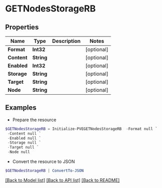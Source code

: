 # GETNodesStorageRB
## Properties

Name | Type | Description | Notes
------------ | ------------- | ------------- | -------------
**Format** | **Int32** |  | [optional] 
**Content** | **String** |  | [optional] 
**Enabled** | **Int32** |  | [optional] 
**Storage** | **String** |  | [optional] 
**Target** | **String** |  | [optional] 
**Node** | **String** |  | [optional] 

## Examples

- Prepare the resource
```powershell
$GETNodesStorageRB = Initialize-PVEGETNodesStorageRB  -Format null `
 -Content null `
 -Enabled null `
 -Storage null `
 -Target null `
 -Node null
```

- Convert the resource to JSON
```powershell
$GETNodesStorageRB | ConvertTo-JSON
```

[[Back to Model list]](../README.md#documentation-for-models) [[Back to API list]](../README.md#documentation-for-api-endpoints) [[Back to README]](../README.md)

